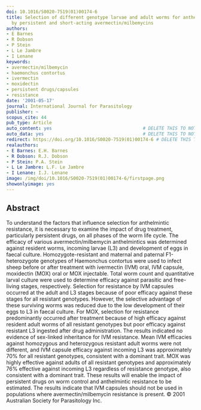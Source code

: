 ```yaml
---
doi: 10.1016/S0020-7519(01)00174-6
title: Selection of different genotype larvae and adult worms for anthelmintic resistance
  by persistent and short-acting avermectin/milbemycins
authors:
- E Barnes
- R Dobson
- P Stein
- L Le Jambre
- I Lenane
keywords:
- avermectin/milbemycin
- haemonchus contortus
- ivermectin
- moxidectin
- persistent drugs/capsules
- resistance
date: '2001-05-17'
journal: International Journal for Parasitology
publisher: ~
scopus_cite: 44
pub_type: Article
auto_content: yes                                  # DELETE THIS TO NOT AUTO GENERATE CONTENT
auto_data: yes                                     # DELETE THIS TO NOT AUTO GENERATE METADATA
redirect: https://doi.org/10.1016/S0020-7519(01)00174-6 # DELETE THIS TO NOT REDIRECT
realauthors:
- E Barnes: E.H. Barnes
- R Dobson: R.J. Dobson
- P Stein: P.A. Stein
- L Le Jambre: L.F. Le Jambre
- I Lenane: I.J. Lenane
image: /img/doi/10.1016/S0020-7519(01)00174-6/firstpage.png
showonlyimage: yes
---
```



## Abstract
To understand the factors that influence selection for anthelmintic resistance, it is necessary to examine the impact of drug treatment, particularly persistent drugs, on all phases of the worm life cycle. The efficacy of various avermectin/milbemycin anthelmintics was determined against resident worms, incoming larvae (L3) and development of eggs in faecal culture. Homozygote-resistant and maternal and paternal F1-heterozygote genotypes of Haemonchus contortus were used to infect sheep before or after treatment with ivermectin (IVM) oral, IVM capsule, moxidectin (MOX) oral or MOX injectable. Total worm count and quantitative larval culture were used to determine efficacy against parasitic and free-living stages, respectively. Selection for resistance by IVM capsules occurred at the adult and L3 stages because of poor efficacy against these stages for all resistant genotypes. However, the selective advantage of these surviving worms was reduced due to the low development of their eggs to L3 in faecal culture. For MOX, selection for resistance predominantly occurred after treatment because of high efficacy against resident adult worms of all resistant genotypes but poor efficacy against resistant L3 ingested after drug administration. The results indicated no evidence of sex-linked inheritance for IVM resistance. Mean IVM efficacies against homozygous and heterozygous resistant adult worms were not different, and IVM capsule efficacy against incoming L3 was approximately 70% for all resistant genotypes, consistent with a dominant trait. MOX was highly effective against adults of all resistant genotypes and approximately 76% effective against incoming L3 regardless of resistance genotype, also consistent with a dominant trait. These results will enable the impact of persistent drugs on worm control and anthelmintic resistance to be estimated. The results indicate that IVM capsules should not be used in populations where avermectin/milbemycin resistance is present. © 2001 Australian Society for Parasitology Inc.
